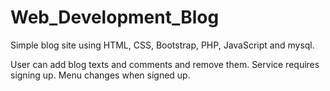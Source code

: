 # Web_Development_Blog
Simple blog site using HTML, CSS, Bootstrap, PHP, JavaScript and mysql.

User can add blog texts and comments and remove them. Service requires signing up. Menu changes when signed up.
